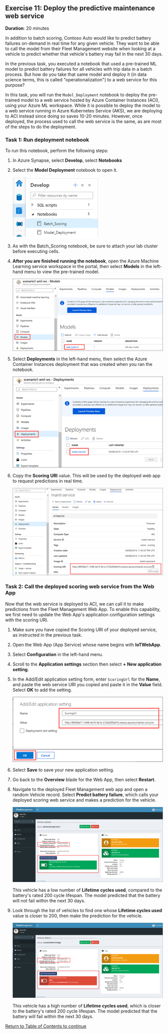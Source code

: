 ## Exercise 11: Deploy the predictive maintenance web service

**Duration**: 20 minutes

In addition to batch scoring, Contoso Auto would like to predict battery failures on-demand in real time for any given vehicle. They want to be able to call the model from their Fleet Management website when looking at a vehicle to predict whether that vehicle's battery may fail in the next 30 days.

In the previous task, you executed a notebook that used a pre-trained ML model to predict battery failures for all vehicles with trip data in a batch process. But how do you take that same model and deploy it (in data science terms, this is called "operationalization") to a web service for this purpose?

In this task, you will run the `Model_Deployment` notebook to deploy the pre-trained model to a web service hosted by Azure Container Instances (ACI), using your Azure ML workspace. While it is possible to deploy the model to a web service running in Azure Kubernetes Service (AKS), we are deploying to ACI instead since doing so saves 10-20 minutes. However, once deployed, the process used to call the web service is the same, as are most of the steps to do the deployment.

### Task 1: Run deployment notebook

To run this notebook, perform the following steps:

1. In Azure Synapse, select **Develop**, select **Notebooks**

1. Select the **Model Deployment** notebook to open it.

   ![The Batch Scoring notebook is highlighted.](./../media/synapse-batch-scoring-notebook.png 'Batch_Scoring Notebook highlighted')

1. As with the Batch_Scoring notebook, be sure to attach your lab cluster before executing cells.

1. **After you are finished running the notebook**, open the Azure Machine Learning service workspace in the portal, then select **Models** in the left-hand menu to view the pre-trained model.

   ![The models blade is displayed in the AML service workspace.](./../media/aml-models.png 'Models')

1. Select **Deployments** in the left-hand menu, then select the Azure Container Instances deployment that was created when you ran the notebook.

    ![The deployments blade is displayed in the AML service workspace.](./../media/aml-deployments.png "Deployments")

1. Copy the **Scoring URI** value. This will be used by the deployed web app to request predictions in real time.

    ![The deployment's scoring URI is highlighted.](./../media/aml-deployment-scoring-uri.png "Scoring URI")

### Task 2: Call the deployed scoring web service from the Web App

Now that the web service is deployed to ACI, we can call it to make predictions from the Fleet Management Web App. To enable this capability, we first need to update the Web App's application configuration settings with the scoring URI.

1. Make sure you have copied the Scoring URI of your deployed service, as instructed in the previous task.

1. Open the Web App (App Service) whose name begins with **IoTWebApp**.

1. Select **Configuration** in the left-hand menu.

1. Scroll to the **Application settings** section then select **+ New application setting**.

1. In the Add/Edit application setting form, enter `ScoringUrl` for the **Name**, and paste the web service URI you copied and paste it in the **Value** field. Select **OK** to add the setting.

    ![The form is filled in with the previously described values.](./../media/app-setting-scoringurl.png "Add/Edit application setting")

1. Select **Save** to save your new application setting.

1. Go back to the **Overview** blade for the Web App, then select **Restart**.

1. Navigate to the deployed Fleet Management web app and open a random Vehicle record. Select **Predict battery failure**, which calls your deployed scoring web service and makes a prediction for the vehicle.

    ![The prediction results show that the battery is not predicted to fail in the next 30 days.](./../media/web-prediction-no.png "Vehicle details with prediction")

    This vehicle has a low number of **Lifetime cycles used**, compared to the battery's rated 200 cycle lifespan. The model predicted that the battery will not fail within the next 30 days.

1. Look through the list of vehicles to find one whose **Lifetime cycles used** value is closer to 200, then make the prediction for the vehicle.

    ![The prediction results show that the battery is is predicted to fail in the next 30 days.](./../media/web-prediction-yes.png "Vehicle details with prediction")

    This vehicle has a high number of **Lifetime cycles used**, which is closer to the battery's rated 200 cycle lifespan. The model predicted that the battery will fail within the next 30 days.

[Return to Table of Contents to continue](./README.md)
